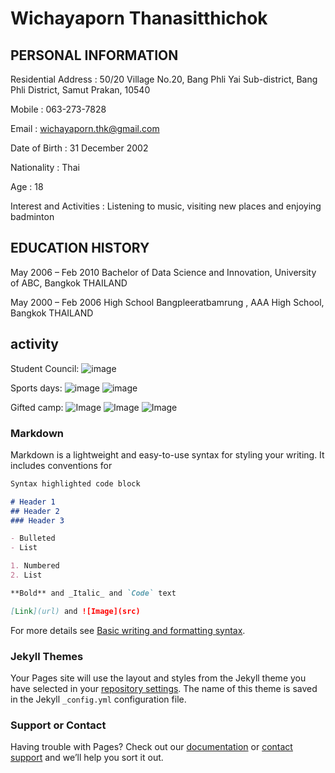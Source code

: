 # Wichayaporn Thanasitthichok
## PERSONAL INFORMATION 
Residential Address : 50/20 Village No.20, Bang Phli Yai Sub-district, Bang Phli District, Samut Prakan, 10540

Mobile : 063-273-7828

Email : wichayaporn.thk@gmail.com

Date of Birth : 31 December 2002

Nationality : Thai

Age : 18


Interest and Activities : Listening to music, visiting new places and enjoying  badminton

## EDUCATION HISTORY

May 2006 – Feb 2010                 Bachelor of Data Science and Innovation, University of ABC, Bangkok THAILAND

May 2000 – Feb 2006                High School Bangpleeratbamrung  , AAA High School, Bangkok THAILAND

## activity

Student Council:
![image](https://img.in.th/images/6b8e667f1e69d85a9a207c3c8244e075.jpg)

Sports days:
![image](https://img.in.th/images/37aba59df17e2a50694b971cce6ce72e.jpg)
![image](https://img.in.th/images/67e081bb14679c08f6bb4562a9426b6b.jpg)

Gifted camp:
![Image](https://img.in.th/images/61c0875024575d28c6b6585c503ce9c8.jpg)
![Image](https://img.in.th/images/ed3409b9490241318b5c73bab8352727.jpg)
![Image](https://img.in.th/images/c919b18afcd83e1795f1220d51321d9e.jpg)


### Markdown

Markdown is a lightweight and easy-to-use syntax for styling your writing. It includes conventions for

```markdown
Syntax highlighted code block

# Header 1
## Header 2
### Header 3

- Bulleted
- List

1. Numbered
2. List

**Bold** and _Italic_ and `Code` text

[Link](url) and ![Image](src)
```

For more details see [Basic writing and formatting syntax](https://docs.github.com/en/github/writing-on-github/getting-started-with-writing-and-formatting-on-github/basic-writing-and-formatting-syntax).

### Jekyll Themes

Your Pages site will use the layout and styles from the Jekyll theme you have selected in your [repository settings](https://github.com/zxgagaxz/wichayaporn/settings/pages). The name of this theme is saved in the Jekyll `_config.yml` configuration file.

### Support or Contact

Having trouble with Pages? Check out our [documentation](https://docs.github.com/categories/github-pages-basics/) or [contact support](https://support.github.com/contact) and we’ll help you sort it out.
